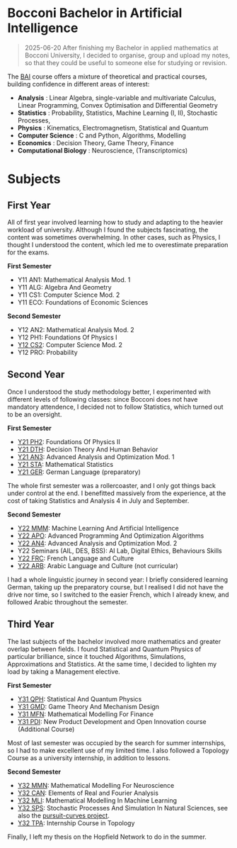 # Bocconi Bachelor in Artificial Intelligence

> 2025-06-20
> After finishing my Bachelor in applied mathematics at Bocconi University, I decided to organise, group and upload my notes, so that they could be useful to someone else for studying or revision.

The [BAI](https://www.unibocconi.it/en/programs/bachelor-science/mathematical-and-computing-sciences-artificial-intelligence) course offers a mixture of theoretical and practical courses, building confidence in different areas of interest:
- **Analysis** : Linear Algebra, single-variable and multivariate Calculus, Linear Programming, Convex Optimisation and Differential Geometry
- **Statistics** : Probability, Statistics, Machine Learning (I, II), Stochastic Processes, 
- **Physics** : Kinematics, Electromagnetism, Statistical and Quantum
- **Computer Science** : C and Python, Algorithms, Modelling
- **Economics** : Decision Theory, Game Theory, Finance
- **Computational Biology** : Neuroscience, (Transcriptomics)

# Subjects
## First Year

All of first year involved learning how to study and adapting to the heavier workload of university. Although I found the subjects fascinating, the content was sometimes overwhelming. In other cases, such as Physics, I thought I understood the content, which led me to overestimate preparation for the exams.

**First Semester**
- Y11 AN1: Mathematical Analysis Mod. 1
- Y11 ALG: Algebra And Geometry
- Y11 CS1: Computer Science Mod. 2
- Y11 ECO: Foundations of Economic Sciences

**Second Semester**
- Y12 AN2: Mathematical Analysis Mod. 2
- Y12 PH1: Foundations Of Physics I
- [Y12 CS2](Y12_CS2): Computer Science Mod. 2
- Y12 PRO: Probability

## Second Year

Once I understood the study methodology better, I experimented with different levels of following classes: since Bocconi does not have mandatory attendence, I decided not to follow Statistics, which turned out to be an oversight. 

**First Semester**
- [Y21 PH2](Y21_PH2): Foundations Of Physics II
- [Y21 DTH](Y21_DTH): Decision Theory And Human Behavior
- [Y21 AN3](Y21_AN3): Advanced Analysis and Optimization Mod. 1
- [Y21 STA](Y21_STA): Mathematical Statistics
- [Y21 GER](Y21_GER): German Language (preparatory)

The whole first semester was a rollercoaster, and I only got things back under control at the end. I benefitted massively from the experience, at the cost of taking Statistics and Analysis 4 in July and September.

**Second Semester**
- [Y22 MMM](Y22_MMM): Machine Learning And Artificial Intelligence
- [Y22 APO](Y22_APO): Advanced Programming And Optimization Algorithms
- [Y22 AN4](Y22_AN4): Advanced Analysis and Optimization Mod. 2
- Y22 Seminars (AIL, DES, BSS): AI Lab, Digital Ethics, Behaviours Skills
- [Y22 FRC](Y22_FRC): French Language and Culture
- [Y22 ARB](Y22_ARB): Arabic Language and Culture (not curricular)

I had a whole linguistic journey in second year: I briefly considered learning German, taking up the preparatory course, but I realised I did not have the drive nor time, so I switched to the easier French, which I already knew, and followed Arabic throughout the semester.

## Third Year

The last subjects of the bachelor involved more mathematics and greater overlap between fields. I found Statistical and Quantum Physics of particular brilliance, since it touched Algorithms, Simulations, Approximations and Statistics. At the same time, I decided to lighten my load by taking a Management elective.

**First Semester**
- [Y31 QPH](Y31_QPH): Statistical And Quantum Physics
- [Y31 GMD](Y31_GMD): Game Theory And Mechanism Design
- [Y31 MFN](Y31_MFN): Mathematical Modelling For Finance
- [Y31 PDI](Y31_PDI): New Product Development and Open Innovation course (Additional Course)

Most of last semester was occupied by the search for summer internships, so I had to make excellent use of my limited time. I also followed a Topology Course as a university internship, in addition to lessons.

**Second Semester**
- [Y32 MMN](Y32_MMN): Mathematical Modelling For Neuroscience
- [Y32 CAN](Y32_CAN): Elements of Real and Fourier Analysis
- [Y32 MLI](Y32_MLI): Mathematical Modelling In Machine Learning
- [Y32 SPS](Y32_SPS): Stochastic Processes And Simulation In Natural Sciences, see also the [pursuit-curves project](https://github.com/quercia-dev/pursuit-curves).
- [Y32 TPA](Y32_TPA): Internship Course in Topology 

Finally, I left my thesis on the Hopfield Network to do in the summer. 